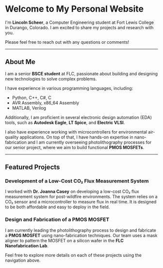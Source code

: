 # Welcome to My Personal Website

I'm **Lincoln Scheer**, a Computer Engineering student at Fort Lewis College in Durango, Colorado. I am excited to share my projects and research with you. 

Please feel free to reach out with any questions or comments!

---

## About Me

I am a senior **BSCE student** at FLC, passionate about building and designing new technologies to solve complex problems. 

I have experience in various programming languages, including:
- Python, C++, C#, C  
- AVR Assembly, x86_64 Assembly  
- MATLAB, Verilog  

Additionally, I am proficient in several electronic design automation (EDA) tools, such as **Autodesk Eagle**, **LT Spice**, and **Electric VLSI**. 

I also have experience working with microcontrollers for environmental air-quality applications. On top of that, I have hands-on expertise in nano-fabrication and I am currently overseeing photolithography processes for our senior project, where we aim to build functional **PMOS MOSFETs**.

---

## Featured Projects

### Development of a Low-Cost CO₂ Flux Measurement System  
I worked with **Dr. Joanna Casey** on developing a low-cost CO₂ flux measurement system for post-wildfire environments. The system relies on a CO₂ sensor and a microcontroller to measure flux in real time. It is designed to be both affordable and easy to deploy in the field.

### Design and Fabrication of a PMOS MOSFET  
I am currently leading the photolithography process to design and fabricate a **PMOS MOSFET** using nano-fabrication techniques. Our team uses a mask aligner to pattern the MOSFET on a silicon wafer in the **FLC Nanofabrication Lab**.

Feel free to explore more details on each of these projects using the navigation above. 

